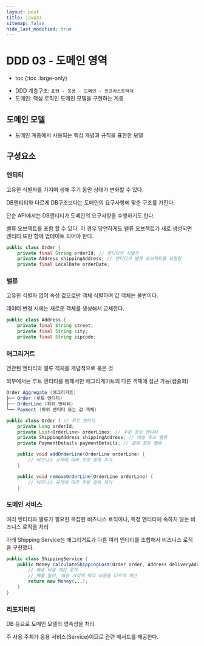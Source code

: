 ```yaml
---
layout: post
title: java33
sitemap: false
hide_last_modified: true
---
```

# DDD 03 - 도메인 영역

* toc
{:toc .large-only}

- DDD 계층구조: `표현 - 응용 - 도메인 - 인프라스트럭처`
- 도메인: 핵심 로직인 도메인 모델을 구현하는 계층

## 도메인 모델

- 도메인 계층에서 사용되는 핵심 개념과 규칙을 표현한 모델

## 구성요소

### 엔티티

고유한 식별자를 가지며 생애 주기 동안 상태가 변화할 수 있다.

DB엔티티와 다르게 DB구조보다는 도메인의 요구사항에 맞춘 구조를 가진다.

단순 API에서는 DB엔티티가 도메인의 요구사항을 수행하기도 한다.

밸류 오브젝트를 포함 할 수 있다. 이 경우 당연하게도 밸류 오브젝트가 새로 생성되면 엔티티 또한 함께 업데이트 되어야 한다. 

```java
public class Order {
    private final String orderId; // 엔티티의 식별자
    private Address shippingAddress; // 엔티티가 밸류 오브젝트를 포함함
    private final LocalDate orderDate;
```

### 밸류

고유한 식별자 없이 속성 값으로만 객체 식별하며 값 객체는 불변이다.

데이터 변경 시에는 새로운 객체를 생성해서 교체한다.

```java
public class Address {
    private final String street;
    private final String city;
    private final String zipcode;
```

### 애그리거트

연관된 엔티티와 밸류 객체를 개념적으로 묶은 것

외부에서는 루트 엔티티를 통해서만 애그리게이트의 다른 객체에 접근 가능(캡슐화)

```java
Order Aggregate (애그리거트)
├── Order (루트 엔티티)
├── OrderLine (하위 엔티티)
└── Payment (하위 엔티티 또는 값 객체)
```

```java
public class Order { // 루트 엔티티
    private Long orderId;
    private List<OrderLine> orderLines; // 주문 정보 엔티티
    private ShippingAddress shippingAddress; // 배송 주소 밸류
    private PaymentDetails paymentDetails; // 결제 정보 밸류

    public void addOrderLine(OrderLine orderLine) {
        // 비즈니스 규칙에 따라 주문 항목 추가
    }

    public void removeOrderLine(OrderLine orderLine) {
        // 비즈니스 규칙에 따라 주문 항목 제거
    }
```

### 도메인 서비스

여러 엔티티와 밸류가 필요한 복잡한 비즈니스 로직이나, 특정 엔티티에 속하지 않는 비즈니스 로직을 처리

아래 Shipping Service는 애그리거트가 다른 여러 엔티티를 조합해서 비즈니스 로직을 구현했다.

```java
public class ShippingService {
    public Money calculateShippingCost(Order order, Address deliveryAddress) {
        // 배송 비용 계산 로직
        // 예를 들어, 배송 거리에 따라 비용을 다르게 계산
        return new Money(...);
    }
}
```

### 리포지터리

DB 등으로 도메인 모델의 영속성을 처리

주 사용 주체가 응용 서비스(Service)이므로 관련 메서드를 제공한다.
